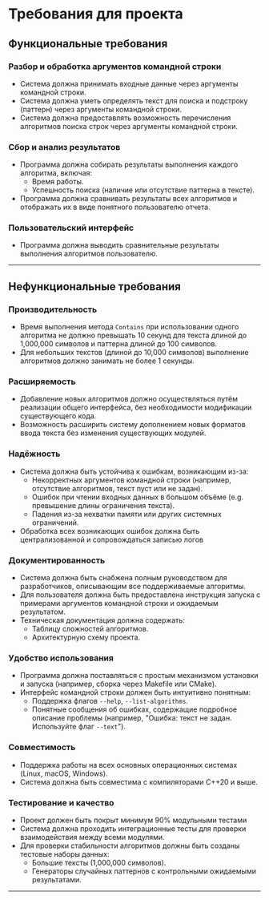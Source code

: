 # Требования для проекта

## Функциональные требования

### Разбор и обработка аргументов командной строки
   - Система должна принимать входные данные через аргументы командной строки.
   - Система должна уметь определять текст для поиска и подстроку (паттерн) через аргументы командной строки.
   - Система должна предоставлять возможность перечисления алгоритмов поиска строк через аргументы командной строки.

### Сбор и анализ результатов
   - Программа должна собирать результаты выполнения каждого алгоритма, включая:
     - Время работы.
     - Успешность поиска (наличие или отсутствие паттерна в тексте).
   - Программа должна сравнивать результаты всех алгоритмов и отображать их в виде понятного пользователю отчета.

### Пользовательский интерфейс
   - Программа должна выводить сравнительные результаты выполнения алгоритмов пользователю.

---

## Нефункциональные требования

### Производительность
- Время выполнения метода `Contains` при использовании одного алгоритма не должно превышать 10 секунд для текста длиной до 1,000,000 символов и паттерна длиной до 100 символов.
- Для небольших текстов (длиной до 10,000 символов) выполнение алгоритмов должно занимать не более 1 секунды.

### Расширяемость
- Добавление новых алгоритмов должно осуществляться путём реализации общего интерфейса, без необходимости модификации существующего кода.
- Возможность расширить систему дополнением новых форматов ввода текста без изменения существующих модулей.

### Надёжность
- Система должна быть устойчива к ошибкам, возникающим из-за:
  - Некорректных аргументов командной строки (например, отсутствие алгоритмов, текст пуст или не задан).
  - Ошибок при чтении входных данных в большом объёме (e.g. превышение длины ограничения текста).
  - Падения из-за нехватки памяти или других системных ограничений.
- Обработка всех возникающих ошибок должна быть централизованной и сопровождаться записью логов

### Документированность
- Система должна быть снабжена полным руководством для разработчиков, описывающим все поддерживаемые алгоритмы.
- Для пользователя должна быть предоставлена инструкция запуска с примерами аргументов командной строки и ожидаемым результатом.
- Техническая документация должна содержать:
  - Таблицу сложностей алгоритмов.
  - Архитектурную схему проекта.

### Удобство использования
- Программа должна поставляться с простым механизмом установки и запуска (например, сборка через Makefile или CMake).
- Интерфейс командной строки должен быть интуитивно понятным:
  - Поддержка флагов `--help`, `--list-algorithms`.
  - Понятные сообщения об ошибках, содержащие подробное описание проблемы (например, "Ошибка: текст не задан. Используйте флаг `--text`").

### Совместимость
- Поддержка работы на всех основных операционных системах (Linux, macOS, Windows).
- Система должна быть совместима с компиляторами C++20 и выше.

###  Тестирование и качество
- Проект должен быть покрыт минимум 90% модульными тестами
- Система должна проходить интеграционные тесты для проверки взаимодействия между всеми модулями.
- Для проверки стабильности алгоритмов должны быть созданы тестовые наборы данных:
  - Большие тексты (1,000,000 символов).
  - Генераторы случайных паттернов с контрольными ожидаемыми результатами.

---